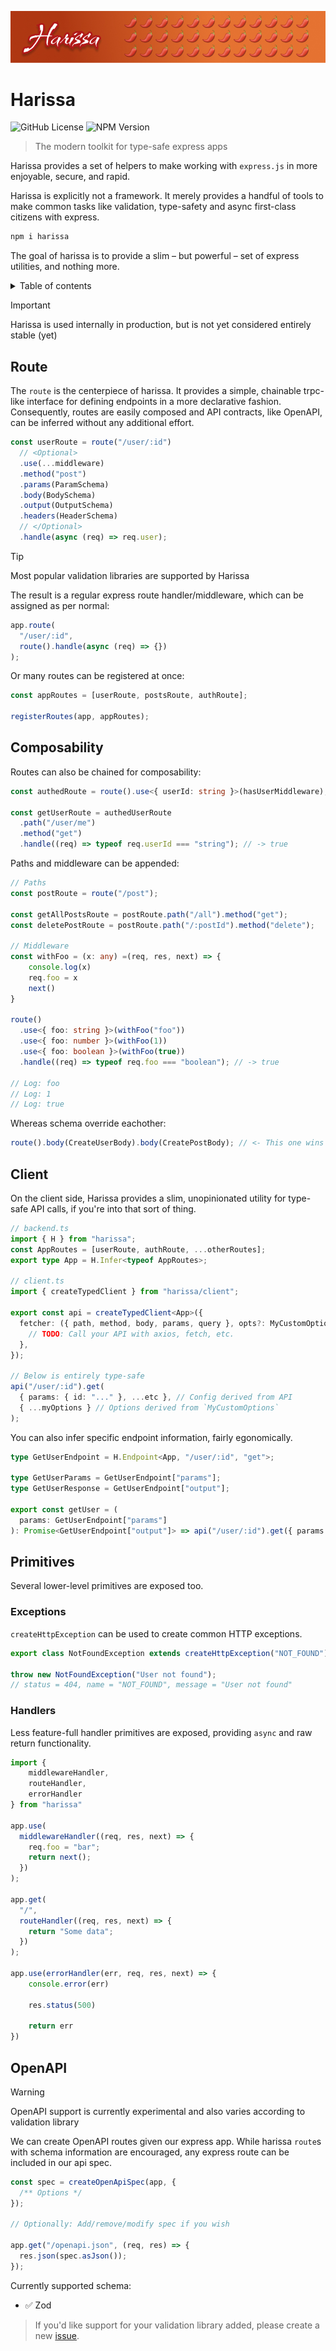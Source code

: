 <center>

![Cover](./static/harissa-cover.jpg)

</center>

# Harissa

![GitHub License](https://img.shields.io/github/license/sinclairnick/harissa)
![NPM Version](https://img.shields.io/npm/v/harissa)

> The modern toolkit for type-safe express apps

Harissa provides a set of helpers to make working with `express.js` in <current year> more enjoyable, secure, and rapid.

Harissa is explicitly not a framework. It merely provides a handful of tools to make common tasks like validation, type-safety and async first-class citizens with express.

```sh
npm i harissa
```

The goal of harissa is to provide a slim – but powerful – set of express utilities, and nothing more.

<details>
<summary>
    Table of contents
</summary>

1. [Route](./route)
2. [Composability](./composablity)
3. [Client](./client)
4. [Primitives](./primitives)
5. [OpenAPI](./openapi)

</details>

> [!IMPORTANT]  
> Harissa is used internally in production, but is not yet considered entirely stable (yet)

## Route

The `route` is the centerpiece of harissa. It provides a simple, chainable trpc-like interface for defining endpoints in a more declarative fashion. Consequently, routes are easily composed and API contracts, like OpenAPI, can be inferred without any additional effort.

```ts
const userRoute = route("/user/:id")
  // <Optional>
  .use(...middleware)
  .method("post")
  .params(ParamSchema)
  .body(BodySchema)
  .output(OutputSchema)
  .headers(HeaderSchema)
  // </Optional>
  .handle(async (req) => req.user);
```

> [!TIP]
> Most popular validation libraries are supported by Harissa

The result is a regular express route handler/middleware, which can be assigned as per normal:

```ts
app.route(
  "/user/:id",
  route().handle(async (req) => {})
);
```

Or many routes can be registered at once:

```ts
const appRoutes = [userRoute, postsRoute, authRoute];

registerRoutes(app, appRoutes);
```

## Composability

Routes can also be chained for composability:

```ts
const authedRoute = route().use<{ userId: string }>(hasUserMiddleware);

const getUserRoute = authedUserRoute
  .path("/user/me")
  .method("get")
  .handle((req) => typeof req.userId === "string"); // -> true
```

Paths and middleware can be appended:

```ts
// Paths
const postRoute = route("/post");

const getAllPostsRoute = postRoute.path("/all").method("get");
const deletePostRoute = postRoute.path("/:postId").method("delete");

// Middleware
const withFoo = (x: any) =(req, res, next) => {
    console.log(x)
    req.foo = x
    next()
}

route()
  .use<{ foo: string }>(withFoo("foo"))
  .use<{ foo: number }>(withFoo(1))
  .use<{ foo: boolean }>(withFoo(true))
  .handle((req) => typeof req.foo === "boolean"); // -> true

// Log: foo
// Log: 1
// Log: true
```

Whereas schema override eachother:

```ts
route().body(CreateUserBody).body(CreatePostBody); // <- This one wins
```

## Client

On the client side, Harissa provides a slim, unopinionated utility for type-safe API calls, if you're into that sort of thing.

```ts
// backend.ts
import { H } from "harissa";
const AppRoutes = [userRoute, authRoute, ...otherRoutes];
export type App = H.Infer<typeof AppRoutes>;

// client.ts
import { createTypedClient } from "harissa/client";

export const api = createTypedClient<App>({
  fetcher: ({ path, method, body, params, query }, opts?: MyCustomOptions) => {
    // TODO: Call your API with axios, fetch, etc.
  },
});

// Below is entirely type-safe
api("/user/:id").get(
  { params: { id: "..." }, ...etc }, // Config derived from API
  { ...myOptions } // Options derived from `MyCustomOptions`
);
```

You can also infer specific endpoint information, fairly egonomically.

```ts
type GetUserEndpoint = H.Endpoint<App, "/user/:id", "get">;

type GetUserParams = GetUserEndpoint["params"];
type GetUserResponse = GetUserEndpoint["output"];

export const getUser = (
  params: GetUserEndpoint["params"]
): Promise<GetUserEndpoint["output"]> => api("/user/:id").get({ params });
```

## Primitives

Several lower-level primitives are exposed too.

### Exceptions

`createHttpException` can be used to create common HTTP exceptions.

```ts
export class NotFoundException extends createHttpException("NOT_FOUND") {}

throw new NotFoundException("User not found");
// status = 404, name = "NOT_FOUND", message = "User not found"
```

### Handlers

Less feature-full handler primitives are exposed, providing `async` and raw return functionality.

```ts
import {
    middlewareHandler,
    routeHandler,
    errorHandler
} from "harissa"

app.use(
  middlewareHandler((req, res, next) => {
    req.foo = "bar";
    return next();
  })
);

app.get(
  "/",
  routeHandler((req, res, next) => {
    return "Some data";
  })
);

app.use(errorHandler(err, req, res, next) => {
    console.error(err)

    res.status(500)

    return err
})
```

## OpenAPI

> [!WARNING]  
> OpenAPI support is currently experimental and also varies according to validation library

We can create OpenAPI routes given our express app. While harissa `route`s with schema information are encouraged, any express route can be included in our api spec.

```ts
const spec = createOpenApiSpec(app, {
  /** Options */
});

// Optionally: Add/remove/modify spec if you wish

app.get("/openapi.json", (req, res) => {
  res.json(spec.asJson());
});
```

Currently supported schema:

- ✅ Zod

> If you'd like support for your validation library added, please create a new [issue](./issues).
